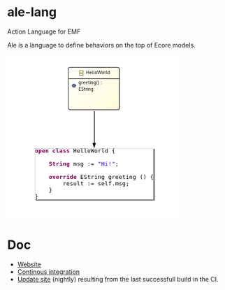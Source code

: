 # ale-lang
Action Language for EMF

Ale is a language to define behaviors on the top of Ecore models.

![Overview](docs/img/overview.png)

Doc
===
* [Website](http://gemoc.org/ale-lang/)
* [Continous integration](https://ci.inria.fr/gemoc/job/ale-lang) 
* [Update site](https://ci.inria.fr/gemoc/job/ale-lang/lastSuccessfulBuild/artifact/releng/org.eclipse.emf.ecoretools.ale.updatesite/target/repository/) (nightly) resulting from the last successfull build in the CI.



